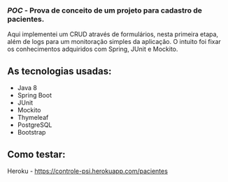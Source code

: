 ### _POC_ - Prova de conceito de um projeto para cadastro de pacientes. 

Aqui implementei um CRUD através de formulários, nesta primeira etapa, além de logs para um  monitoração simples da aplicação.
O intuito foi fixar os conhecimentos adquiridos com Spring, JUnit e Mockito.

## As tecnologias usadas:
 - Java 8
 - Spring Boot
 - JUnit
 - Mockito
 - Thymeleaf
 - PostgreSQL
 - Bootstrap

## Como testar:
Heroku - https://controle-psi.herokuapp.com/pacientes

